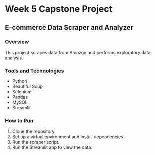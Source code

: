 # Week 5 Capstone Project
## E-commerce Data Scraper and Analyzer

### Overview
This project scrapes data from Amazon and performs exploratory data analysis.

### Tools and Technologies
- Python
- Beautiful Soup
- Selenium
- Pandas
- MySQL
- Streamlit

### How to Run
1. Clone the repository.
2. Set up a virtual environment and install dependencies.
3. Run the scraper script.
4. Run the Streamlit app to view the data.
